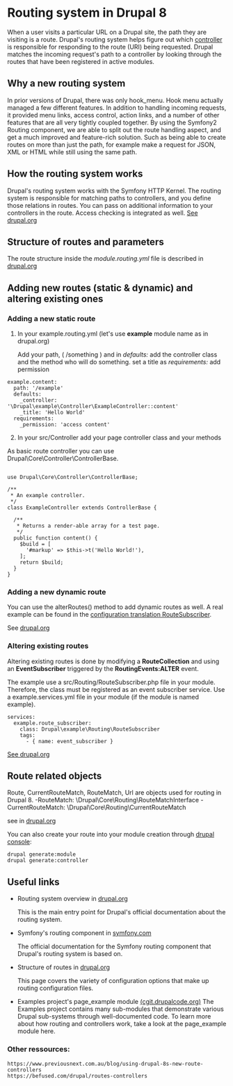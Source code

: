 # Routing system in Drupal 8

When a user visits a particular URL on a Drupal site, the path they are visiting is a route. 
Drupal's routing system helps figure out which [controller][1] is responsible for responding to the route (URI) being requested. 
Drupal matches the incoming request's path to a controller by looking through the routes that have been registered in active modules.

## Why a new routing system

In prior versions of Drupal, there was only hook_menu. Hook menu actually managed a few different features.
In addition to handling incoming requests, it provided menu links, access control, action links, and a number of other features that are all very tightly coupled together.
By using the Symfony2 Routing component, we are able to split out the route handling aspect, and get a much improved and feature-rich solution.
Such as being able to create routes on more than just the path, for example make a request for JSON, XML or HTML while still using the same path. 


## How the routing system works

Drupal's routing system works with the Symfony HTTP Kernel. 
The routing system is responsible for matching paths to controllers, and you define those relations in routes. You can pass on additional information to your controllers in the route. Access checking is integrated as well.
[See drupal.org][5]

## Structure of routes and parameters

The route structure inside the *module.routing.yml* file is described in [drupal.org][3]

## Adding new routes (static & dynamic) and altering existing ones


### Adding a new static route

1. In your example.routing.yml (let's use **example** module name as in drupal.org)
    
    Add your path, ( /something )
        and in *defaults:* 
            add the controller class and the method who will do something.
            set a title
        as *requirements:*
            add permission   
        

```
example.content:
  path: '/example' 
  defaults: 
    _controller: '\Drupal\example\Controller\ExampleController::content' 
    _title: 'Hello World'
  requirements: 
    _permission: 'access content' 
```
    

2. In your src/Controller add your page controller class and your methods


As basic route controller you can use Drupal\Core\Controller\ControllerBase.

```namespace Drupal\example\Controller;

use Drupal\Core\Controller\ControllerBase;

/**
 * An example controller.
 */
class ExampleController extends ControllerBase {

  /**
   * Returns a render-able array for a test page.
   */
  public function content() {
    $build = [
      '#markup' => $this->t('Hello World!'),
    ];
    return $build;
  }
}
```

### Adding a new dynamic route

You can use the alterRoutes() method to add dynamic routes as well. 
A real example can be found in the [configuration translation RouteSubscriber][9].

See [drupal.org][7]

### Altering existing routes

Altering existing routes is done by modifying a **RouteCollection** and using  an **EventSubscriber** triggered by the **RoutingEvents:ALTER** event.

The example use a src/Routing/RouteSubscriber.php file in your module.
Therefore, the class must be registered as an event subscriber service.
Use a example.services.yml file in your module (if the module is named example).
```
services:
  example.route_subscriber:
    class: Drupal\example\Routing\RouteSubscriber
    tags:
      - { name: event_subscriber }
```
[See drupal.org][6]

## Route related objects

Route, CurrentRouteMatch, RouteMatch, Url are objects used for routing in Drupal 8.
-RouteMatch: \Drupal\Core\Routing\RouteMatchInterface
-CurrentRouteMatch: \Drupal\Core\Routing\CurrentRouteMatch

see in [drupal.org][8]

You can also  create your route into your module creation through [drupal console][10]:

```
drupal generate:module
drupal generate:controller
```

## Useful links

- Routing system overview in [drupal.org][2]

    This is the main entry point for Drupal's official documentation about the routing system.
- Symfony's routing component in [symfony.com][3]

    The official documentation for the Symfony routing component that Drupal's routing system is based on.
- Structure of routes in [drupal.org][4]

    This page covers the variety of configuration options that make up routing configuration files.
- Examples project's page_example module [(cgit.drupalcode.org)][5]
The Examples project contains many sub-modules that demonstrate various Drupal sub-systems through well-documented code. 
To learn more about how routing and controllers work, take a look at the page_example module here.


### Other ressources:

    https://www.previousnext.com.au/blog/using-drupal-8s-new-route-controllers
    https://befused.com/drupal/routes-controllers


[1]: https://symfony.com/doc/current/controller.html
[2]: https://www.drupal.org/docs/8/api/routing-system/routing-system-overview
[3]: http://symfony.com/doc/current/routing.html
[4]: https://www.drupal.org/docs/8/api/routing-system/structure-of-routes
[5]: https://www.drupal.org/docs/8/api/routing-system/routing-system-overview
[6]: https://www.drupal.org/docs/8/api/routing-system/altering-existing-routes-and-adding-new-routes-based-on-dynamic-ones
[7]: https://www.drupal.org/node/2122201
[8]: https://www.drupal.org/docs/8/api/routing-system/routing-related-objects-route-currentroutematch-routematch-url
[9]: https://api.drupal.org/api/drupal/core%21modules%21config_translation%21src%21Routing%21RouteSubscriber.php/class/RouteSubscriber/8
[10]: https://drupalconsole.com/
